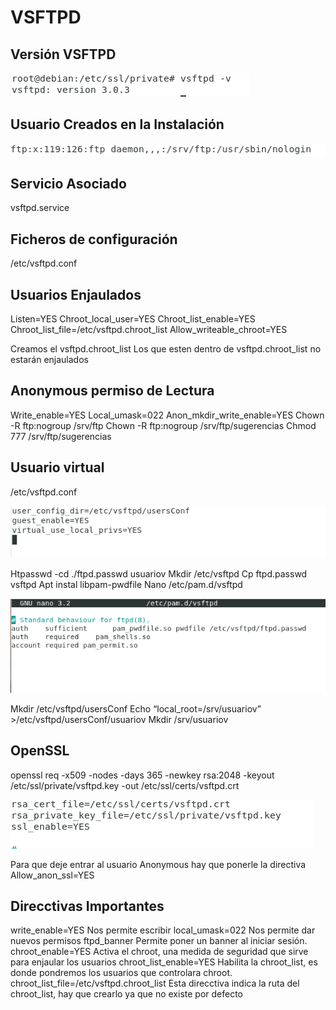 # VSFTPD

## Versión VSFTPD

![1](./imagenes/1.PNG  "1")

## Usuario Creados en la Instalación

![2](./imagenes/2.PNG  "2")

## Servicio Asociado

vsftpd.service

## Ficheros de configuración

/etc/vsftpd.conf

## Usuarios Enjaulados

Listen=YES
Chroot_local_user=YES
Chroot_list_enable=YES
Chroot_list_file=/etc/vsftpd.chroot_list
Allow_writeable_chroot=YES

Creamos el vsftpd.chroot_list
Los que esten dentro de vsftpd.chroot_list no estarán enjaulados

## Anonymous permiso de Lectura

Write_enable=YES
Local_umask=022
Anon_mkdir_write_enable=YES
Chown -R ftp:nogroup /srv/ftp
Chown -R ftp:nogroup /srv/ftp/sugerencias
Chmod 777 /srv/ftp/sugerencias

## Usuario virtual
/etc/vsftpd.conf

![3](./imagenes/virtual.png  "3")

Htpasswd -cd ./ftpd.passwd usuariov
Mkdir /etc/vsftpd
Cp ftpd.passwd vsftpd
Apt instal libpam-pwdfile
Nano /etc/pam.d/vsftpd

![4](./imagenes/vsftpd.png  "4")

Mkdir /etc/vsftpd/usersConf
Echo “local_root=/srv/usuariov” >/etc/vsftpd/usersConf/usuariov
Mkdir /srv/usuariov

## OpenSSL

openssl req -x509 -nodes -days 365 -newkey rsa:2048 -keyout /etc/ssl/private/vsftpd.key -out /etc/ssl/certs/vsftpd.crt

![5](./imagenes/ssl.png  "5")

Para que deje entrar al usuario Anonymous hay que ponerle la directiva 
Allow_anon_ssl=YES

## Direcctivas Importantes

write_enable=YES Nos permite escribir
local_umask=022 Nos permite dar nuevos permisos
ftpd_banner Permite poner un banner al iniciar sesión.
chroot_enable=YES Activa el chroot, una medida de seguridad que sirve para enjaular los usuarios
chroot_list_enable=YES Habilita la chroot_list, es donde pondremos los usuarios que controlara chroot.
chroot_list_file=/etc/vsftpd.chroot_list Esta direcctiva indica la ruta del chroot_list, hay que crearlo ya que no existe por defecto
